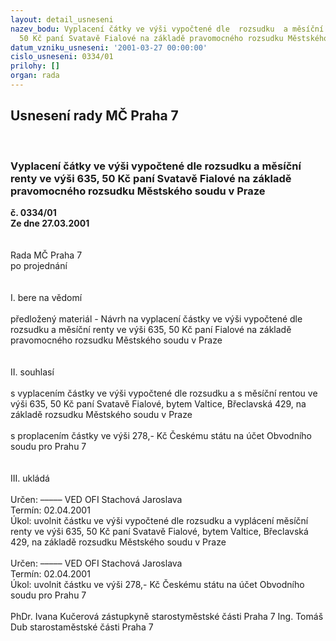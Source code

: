 ```yaml
---
layout: detail_usneseni
nazev_bodu: Vyplacení čátky ve výši vypočtené dle  rozsudku  a měsíční renty ve výši  635,
  50 Kč paní Svatavě Fialové na základě pravomocného rozsudku Městského soudu v Praze
datum_vzniku_usneseni: '2001-03-27 00:00:00'
cislo_usneseni: 0334/01
prilohy: []
organ: rada
---
```

<div id="ucUsn_pList" class="usn">
	<span><h2>Usnesení rady MČ Praha 7 </h2>
<br></span><div class="standBody">
<span><h3>Vyplacení čátky ve výši vypočtené dle  rozsudku  a měsíční renty ve výši  635, 50 Kč paní Svatavě Fialové na základě pravomocného rozsudku Městského soudu v Praze</h3></span><div class="center">
		<strong>č. 0334/01</strong><br>
	</div>
<div class="center">
		<strong>Ze dne 27.03.2001</strong><br><br>
	</div>
<br>Rada MČ Praha 7<br>po projednání<br><br><br>I.	bere na vědomí<br><br> předložený materiál - Návrh na vyplacení částky ve výši vypočtené dle  rozsudku  a měsíční renty ve výši 635, 50 Kč paní Fialové na základě pravomocného rozsudku Městského soudu v Praze<br><br><br>II.	souhlasí <br><br>s vyplacením částky ve výši vypočtené dle  rozsudku a s měsíční rentou ve výši 635, 50 Kč paní Svatavě Fialové, bytem Valtice,   Břeclavská 429, na základě rozsudku Městského soudu v Praze<br><br>s proplacením  částky ve výši 278,- Kč Českému státu na účet Obvodního soudu pro Prahu 7<br><br><br>III.	ukládá <br><br> Určen:	–––––	VED OFI Stachová Jaroslava<br>Termín: 02.04.2001<br>Úkol:	uvolnit  částku ve výši vypočtené dle  rozsudku  a vyplácení měsíční renty ve výši 635, 50 Kč paní Svatavě Fialové, bytem Valtice, Břeclavská 429, na základě rozsudku Městského soudu v Praze<br> <br> Určen:	–––––	VED OFI Stachová Jaroslava<br>Termín: 02.04.2001<br>Úkol:	uvolnit částku ve výši 278,- Kč Českému státu na účet Obvodního soudu pro Prahu 7 <br>  	<br>PhDr. Ivana Kučerová zástupkyně starostyměstské části Praha 7	Ing. Tomáš Dub starostaměstské části Praha 7<br>	<br><br>
</div>
</div>